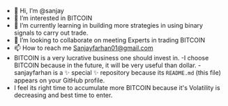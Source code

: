 - 👋 Hi, I’m @sanjay
- 👀 I’m interested in BITCOIN  
- 🌱 I’m currently learning in building more strategies in using binary signals to carry out trade.
- 💞️ I’m looking to collaborate on meeting Experts in trading BITCOIN 
- 📫 How to reach me Sanjayfarhan01@gmail.com
- BITCOIN is a very lucrative business one should invest in.
-I choose BITCOIN because in the future, it will be very useful than dollar. 
-sanjayfarhan is a ✨ special ✨ repository because its `README.md` (this file) appears on your GitHub profile.
- I feel its right time to accumulate more BITCOIN because it's Volatility is decreasing and best time to enter.
